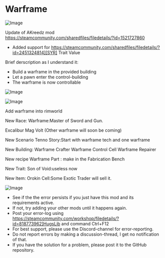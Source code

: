 # Warframe

![Image](https://i.imgur.com/buuPQel.png)

Update of AKreedz mod
https://steamcommunity.com/sharedfiles/filedetails/?id=1521727860

- Added support for https://steamcommunity.com/sharedfiles/filedetails/?id=2451324814][SYR] Trait Value

Brief derscription as I understand it:
- Build a warframe in the provided building
- Let a pawn enter the control-building
- The warframe is now controllable 

![Image](https://i.imgur.com/CN9Rs5X.png)

	
![Image](https://i.imgur.com/Z4GOv8H.png)


Add warframe into rimworld

New Race: Warframe:Master of Sword and Gun.

Excalibur Mag Volt (Other warframe will soon be coming)

New Scenario Tenno Story:Start with warframe tech and one warframe

New Building: Warframe Crafter Warframe Control Cell Warframe Repairer

New recipe Warframe Part : make in the Fabrication Bench

New Trait: Son of Void:useless now

New Item: Orokin Cell:Some Exotic Trader will sell it.

![Image](https://i.imgur.com/PwoNOj4.png)



-  See if the the error persists if you just have this mod and its requirements active.
-  If not, try adding your other mods until it happens again.
-  Post your error-log using https://steamcommunity.com/workshop/filedetails/?id=818773962]HugsLib and command Ctrl+F12
-  For best support, please use the Discord-channel for error-reporting.
-  Do not report errors by making a discussion-thread, I get no notification of that.
-  If you have the solution for a problem, please post it to the GitHub repository.



